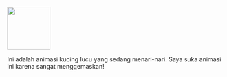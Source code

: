 <img src="https://telegra.ph//file/933c4d06019de53906ab6.mp4" width="100" height="100" />

Ini adalah animasi kucing lucu yang sedang menari-nari. Saya suka animasi ini karena sangat menggemaskan!
